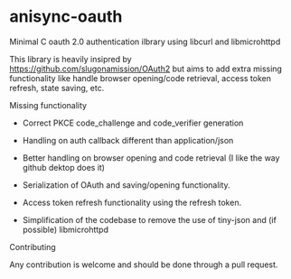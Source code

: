 # anisync-oauth
Minimal C oauth 2.0 authentication ilbrary using libcurl and libmicrohttpd

This library is heavily insipred by https://github.com/slugonamission/OAuth2
but aims to add extra missing functionality like handle browser opening/code retrieval,
access token refresh, state saving, etc.

Missing functionality

- Correct PKCE code_challenge and code_verifier
generation

- Handling on auth callback different than
application/json

- Better handling on browser opening and
code retrieval (I like the way github
dektop does it)

- Serialization of OAuth and saving/opening
functionality.

- Access token refresh functionality
using the refresh token.

- Simplification of the codebase to
remove the use of tiny-json and
(if possible) libmicrohttpd

Contributing

Any contribution is welcome and should be done through a pull request.
